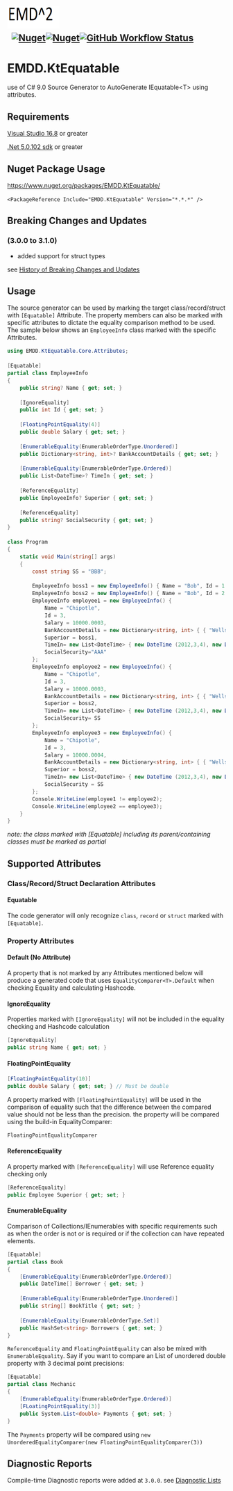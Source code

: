<img align="left" src="src/EMDD.KtEquatable/Images/emd2.png" width="120" height="50">

&nbsp;

&nbsp; [![Nuget](https://img.shields.io/nuget/v/EMDD.KtEquatable)](https://www.nuget.org/packages/EMDD.KtEquatable/)[![Nuget](https://img.shields.io/nuget/dt/EMDD.KtEquatable)](https://www.nuget.org/stats/packages/EMDD.KtEquatable?groupby=Version&groupby=ClientName&groupby=ClientVersion)[![GitHub Workflow Status](https://img.shields.io/github/workflow/status/marlond18/EMDD.KtEquatable/RunTests)](https://github.com/marlond18/EMDD.KtEquatable/actions/workflows/runTest.yml)
&nbsp; 
----------------
# EMDD.KtEquatable
use of C# 9.0 Source Generator to AutoGenerate IEquatable&lt;T&gt; using attributes.

## Requirements

[Visual Studio 16.8](https://visualstudio.microsoft.com/vs) or greater

[.Net 5.0.102 sdk](https://dotnet.microsoft.com/download/dotnet/5.0) or greater

## Nuget Package Usage

https://www.nuget.org/packages/EMDD.KtEquatable/

`<PackageReference Include="EMDD.KtEquatable" Version="*.*.*" />`

## Breaking Changes and Updates 
### (3.0.0 to 3.1.0)
- added support for struct types

see [History of Breaking Changes and Updates](https://github.com/marlond18/EMDD.KtEquatable/blob/main/History%20of%20Breaking%20Changes%20and%20Updates.md)

## Usage
The source generator can be used by marking the target class/record/struct with ```[Equatable]``` Attribute. The property members can also be marked with specific attributes to dictate the equality comparison method to be used.
The sample below shows an `EmployeeInfo` class marked with the specific Attributes.
```c#
using EMDD.KtEquatable.Core.Attributes;
 
[Equatable]
partial class EmployeeInfo
{
    public string? Name { get; set; }
    
    [IgnoreEquality]
    public int Id { get; set; }

    [FloatingPointEquality(4)]
    public double Salary { get; set; }

    [EnumerableEquality(EnumerableOrderType.Unordered)]
    public Dictionary<string, int>? BankAccountDetails { get; set; }

    [EnumerableEquality(EnumerableOrderType.Ordered)]
    public List<DateTime>? TimeIn { get; set; }

    [ReferenceEquality]
    public EmployeeInfo? Superior { get; set; }

    [ReferenceEquality]
    public string? SocialSecurity { get; set; }
}

class Program
{
    static void Main(string[] args)
    {
        const string SS = "BBB";
        
        EmployeeInfo boss1 = new EmployeeInfo() { Name = "Bob", Id = 1 };
        EmployeeInfo boss2 = new EmployeeInfo() { Name = "Bob", Id = 2 };
        EmployeeInfo employee1 = new EmployeeInfo() {
            Name = "Chipotle",
            Id = 3,
            Salary = 10000.0003,
            BankAccountDetails = new Dictionary<string, int> { { "Wells", 123 }, { "JP", 234 }, { "BoA", 345 } },
            Superior = boss1,
            TimeIn= new List<DateTime> { new DateTime (2012,3,4), new DateTime(2012, 3, 5), new DateTime(2012, 3, 6) },
            SocialSecurity="AAA"
        };
        EmployeeInfo employee2 = new EmployeeInfo() {
            Name = "Chipotle",
            Id = 3,
            Salary = 10000.0003,
            BankAccountDetails = new Dictionary<string, int> { { "Wells", 123 }, { "JP", 234 }, { "BoA", 345 } },
            Superior = boss2,
            TimeIn= new List<DateTime> { new DateTime (2012,3,4), new DateTime(2012, 3, 5), new DateTime(2012, 3, 6)},
            SocialSecurity= SS
        };
        EmployeeInfo employee3 = new EmployeeInfo() {
            Name = "Chipotle",
            Id = 3,
            Salary = 10000.0004,
            BankAccountDetails = new Dictionary<string, int> { { "Wells", 123 }, { "JP", 234 }, { "BoA", 345 } },
            Superior = boss2,
            TimeIn= new List<DateTime> { new DateTime (2012,3,4), new DateTime(2012, 3, 5), new DateTime(2012, 3, 6) },
            SocialSecurity = SS
        };
        Console.WriteLine(employee1 != employee2);
        Console.WriteLine(employee2 == employee3);
    }
}
```
*note: the class marked with [Equatable] including its parent/containing classes must be marked as partial*

## Supported Attributes
### Class/Record/Struct Declaration Attributes
#### Equatable
The code generator will only recognize ```class```, ```record``` or ```struct``` marked with  ```[Equatable]```.

### Property Attributes
#### Default (No Attribute)
A property that is not marked by any Attributes mentioned below will produce a generated code that uses ```EqualityComparer<T>.Default``` when checking Equality and calculating Hashcode.

#### IgnoreEquality
Properties marked with ```[IgnoreEquality]``` will not be included in the equality checking and Hashcode calculation
```c#
[IgnoreEquality] 
public string Name { get; set; }
```

#### FloatingPointEquality
```c#
[FloatingPointEquality(10)]
public double Salary { get; set; } // Must be double
```
A property marked with ```[FloatingPointEquality]``` will be used in the comparison of equality such that the difference between the compared value should not be less than the precision. the property will be compared using the build-in EqualityComparer:
```c#
FloatingPointEqualityComparer
```

#### ReferenceEquality
A property marked with ```[ReferenceEquality]``` will use Reference equality checking only
```c#
[ReferenceEquality]
public Employee Superior { get; set; }
```

#### EnumerableEquality
Comparison of Collections/IEnumerables with specific requirements such as when the order is not or is required or if the collection can have repeated elements.
```c#
[Equatable]
partial class Book 
{
    [EnumerableEquality(EnumerableOrderType.Ordered)]
    public DateTime[] Borrower { get; set; } 

    [EnumerableEquality(EnumerableOrderType.Unordered)]
    public string[] BookTitle { get; set; } 

    [EnumerableEquality(EnumerableOrderType.Set)]
    public HashSet<string> Borrowers { get; set; }
}
```
`ReferenceEquality` and `FloatingPointEquality` can also be mixed with `EnumerableEquality`. Say if you want to compare an List of unordered double property with 3 decimal point precisions:
```c#
[Equatable]
partial class Mechanic
{
    [EnumerableEquality(EnumerableOrderType.Ordered)]
    [FLoatingPointEquality(3)]
    public System.List<double> Payments { get; set; } 
}
```
The `Payments` property will be compared using `new UnorderedEqualityComparer(new FloatingPointEqualityComparer(3))`

## Diagnostic Reports
Compile-time Diagnostic reports were added at `3.0.0`.
see [Diagnostic Lists](https://github.com/marlond18/EMDD.KtEquatable/blob/main/Diagnostics.md)
